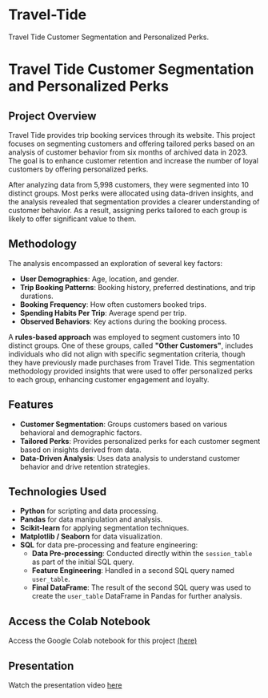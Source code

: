 # Travel-Tide
Travel Tide Customer Segmentation and Personalized Perks.
# Travel Tide Customer Segmentation and Personalized Perks

## Project Overview

Travel Tide provides trip booking services through its website. This project focuses on segmenting customers and offering tailored perks based on an analysis of customer behavior from six months of archived data in 2023. The goal is to enhance customer retention and increase the number of loyal customers by offering personalized perks.

After analyzing data from 5,998 customers, they were segmented into 10 distinct groups. Most perks were allocated using data-driven insights, and the analysis revealed that segmentation provides a clearer understanding of customer behavior. As a result, assigning perks tailored to each group is likely to offer significant value to them.

## Methodology

The analysis encompassed an exploration of several key factors:
- **User Demographics**: Age, location, and gender.
- **Trip Booking Patterns**: Booking history, preferred destinations, and trip durations.
- **Booking Frequency**: How often customers booked trips.
- **Spending Habits Per Trip**: Average spend per trip.
- **Observed Behaviors**: Key actions during the booking process.

A **rules-based approach** was employed to segment customers into 10 distinct groups. One of these groups, called **"Other Customers"**, includes individuals who did not align with specific segmentation criteria, though they have previously made purchases from Travel Tide. This segmentation methodology provided insights that were used to offer personalized perks to each group, enhancing customer engagement and loyalty.

## Features

- **Customer Segmentation**: Groups customers based on various behavioral and demographic factors.
- **Tailored Perks**: Provides personalized perks for each customer segment based on insights derived from data.
- **Data-Driven Analysis**: Uses data analysis to understand customer behavior and drive retention strategies.

## Technologies Used

- **Python** for scripting and data processing.
- **Pandas** for data manipulation and analysis.
- **Scikit-learn** for applying segmentation techniques.
- **Matplotlib / Seaborn** for data visualization.
- **SQL** for data pre-processing and feature engineering:
  - **Data Pre-processing**: Conducted directly within the `session_table` as part of the initial SQL query.
  - **Feature Engineering**: Handled in a second SQL query named `user_table`.
  - **Final DataFrame**: The result of the second SQL query was used to create the `user_table` DataFrame in Pandas for further analysis.

## Access the Colab Notebook

Access the Google Colab notebook for this project [(here)](https://colab.research.google.com/drive/1dCTobnHSQ9BevEg-pD5J1RlKarA79HUR?usp=sharing) 
## Presentation

Watch the presentation video [here](https://drive.google.com/file/d/1vL48dkpPK_etCOSxM_dQj4367zQ3BgSA/view?usp=sharing) 
 
